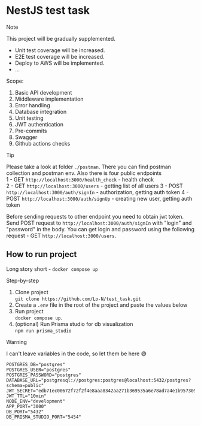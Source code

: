# NestJS test task

> [!NOTE]
> This project will be gradually supplemented.
> - Unit test coverage will be increased.
> - E2E test coverage will be increased.
> - Deploy to AWS will be implemented.
> - ...

Scope:
1) Basic API development
2) Middleware implementation
3) Error handling
4) Database integration
5) Unit testing
6) JWT authentication
7) Pre-commits
8) Swagger
9) Github actions checks

> [!TIP]
> Please take a look at folder `./postman`. There you can find postman collection and postman env.
> Also there is four public endpoints  
> 1 - GET `http://localhost:3000/health_check` - health check  
> 2 - GET `http://localhost:3000/users` - getting list of all users
> 3 - POST `http://localhost:3000/auth/signIn` - authorization, getting auth token
> 4 - POST `http://localhost:3000/auth/signUp` - creating new user, getting auth token
> 
> Before sending requests to other endpoint you need to obtain jwt token.
> Send POST request to `http://localhost:3000/auth/signIn` with "login" and "password" in the body.
> You can get login and password using the following request - GET `http://localhost:3000/users`.

How to run project
-
Long story short - `docker compose up`  

Step-by-step

1. Clone project  
   `git clone https://github.com/Lo-N/test_task.git`  
2. Create a `.env` file in the root of the project and paste the values ​​below  
3. Run project  
   `docker compose up`.  
4. (optional) Run Prisma studio for db visualization  
    `npm run prisma_studio`  

> [!WARNING]
> I can't leave variables in the code, so let them be here 😅
> ```
> POSTGRES_DB="postgres"
> POSTGRES_USER="postgres"
> POSTGRES_PASSWORD="postgres"
> DATABASE_URL="postgresql://postgres:postgres@localhost:5432/postgres?schema=public"
> JWT_SECRET="edb71ec00672f72f2f4e8aaa8342aa271b369535a6e78ad7a4e1b9573051ab2f"
> JWT_TTL="10min"
> NODE_ENV="development"
> APP_PORT="3000"
> DB_PORT="5432"
> DB_PRISMA_STUDIO_PORT="5454"
>```
